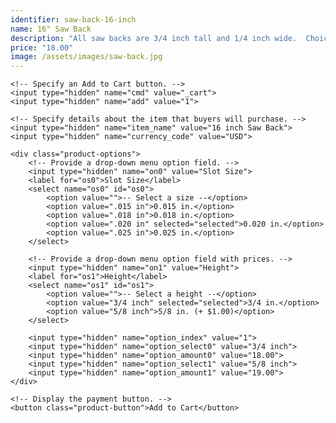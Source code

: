 ```yaml
---
identifier: saw-back-16-inch
name: 16" Saw Back
description: "All saw backs are 3/4 inch tall and 1/4 inch wide.  Choice of slot: .015, .018, .020, or .025 inches.  Optional 5/8 inch height."
price: "18.00"
image: /assets/images/saw-back.jpg
---
```

<form target="paypal" action="https://www.paypal.com/cgi-bin/webscr" method="post">
    <!-- Identify your business so that you can collect the payments. -->
    <input type="hidden" name="business" value="ian@sierranvtool.com">

    <!-- Specify an Add to Cart button. -->
    <input type="hidden" name="cmd" value="_cart">
    <input type="hidden" name="add" value="1">

    <!-- Specify details about the item that buyers will purchase. -->
    <input type="hidden" name="item_name" value="16 inch Saw Back">
    <input type="hidden" name="currency_code" value="USD">

    <div class="product-options">
        <!-- Provide a drop-down menu option field. -->
        <input type="hidden" name="on0" value="Slot Size">
        <label for="os0">Slot Size</label>
        <select name="os0" id="os0">
            <option value="">-- Select a size --</option>
            <option value=".015 in">0.015 in.</option>
            <option value=".018 in">0.018 in.</option>
            <option value=".020 in" selected="selected">0.020 in.</option>
            <option value=".025 in">0.025 in.</option>
        </select>

        <!-- Provide a drop-down menu option field with prices. -->
        <input type="hidden" name="on1" value="Height">
        <label for="os1">Height</label>
        <select name="os1" id="os1">
            <option value="">-- Select a height --</option>
            <option value="3/4 inch" selected="selected">3/4 in.</option>
            <option value="5/8 inch">5/8 in. (+ $1.00)</option>
        </select>

        <input type="hidden" name="option_index" value="1">
        <input type="hidden" name="option_select0" value="3/4 inch">
        <input type="hidden" name="option_amount0" value="18.00">
        <input type="hidden" name="option_select1" value="5/8 inch">
        <input type="hidden" name="option_amount1" value="19.00">
    </div>

    <!-- Display the payment button. -->
    <button class="product-button">Add to Cart</button>
</form>

